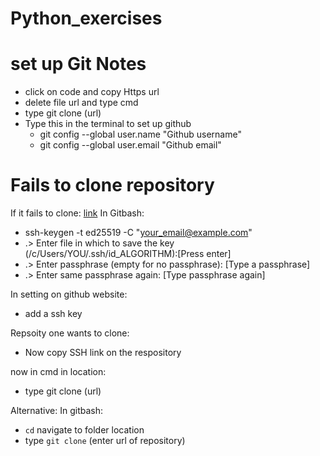 # Python_exercises


# set up Git Notes

- click on code  and copy Https url
- delete file url and type cmd
- type git clone (url)
- Type this in the terminal to set up github
    - git config --global user.name "Github username"
    - git config --global user.email "Github email"


# Fails to clone repository
If it fails to clone: [link](https://docs.github.com/en/authentication/connecting-to-github-with-ssh/generating-a-new-ssh-key-and-adding-it-to-the-ssh-agent)
In Gitbash: 
- ssh-keygen -t ed25519 -C "your_email@example.com"
- .> Enter file in which to save the key (/c/Users/YOU/.ssh/id_ALGORITHM):[Press enter]
- .> Enter passphrase (empty for no passphrase): [Type a passphrase]
- .> Enter same passphrase again: [Type passphrase again]

In setting on github website: 
- add a ssh key 

Repsoity one wants to clone:
- Now copy SSH link on the respository 

now in cmd in location:
- type git clone (url)

Alternative:
In gitbash:
- `cd` navigate to folder location
-  type `git clone` (enter url of repository)